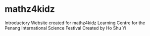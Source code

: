 # mathz4kidz
Introductory Website created for mathz4kidz Learning Centre for the Penang International Science Festival
Created by Ho Shu Yi
